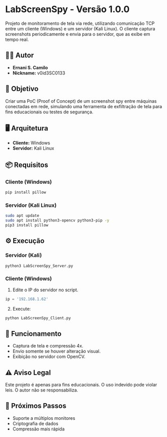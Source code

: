
# LabScreenSpy - Versão 1.0.0

Projeto de monitoramento de tela via rede, utilizando comunicação TCP entre um cliente (Windows) e um servidor (Kali Linux). O cliente captura screenshots periodicamente e envia para o servidor, que as exibe em tempo real.

## 👨‍💻 Autor
- **Ernani S. Camilo**
- **Nickname:** v0id3SC0133

## 🎯 Objetivo
Criar uma PoC (Proof of Concept) de um screenshot spy entre máquinas conectadas em rede, simulando uma ferramenta de exfiltração de tela para fins educacionais ou testes de segurança.

## 🖥️ Arquitetura
- **Cliente:** Windows
- **Servidor:** Kali Linux

## 📦 Requisitos
### Cliente (Windows)
```bash
pip install pillow
```
### Servidor (Kali Linux)
```bash
sudo apt update
sudo apt install python3-opencv python3-pip -y
pip3 install pillow
```

## ⚙️ Execução
### Servidor (Kali)
```bash
python3 LabScreenSpy_Server.py
```
### Cliente (Windows)
1. Edite o IP do servidor no script.
```python
ip = '192.168.1.62'
```
2. Execute:
```bash
python LabScreenSpy_Client.py
```

## 📌 Funcionamento
- Captura de tela e compressão 4x.
- Envio somente se houver alteração visual.
- Exibição no servidor com OpenCV.

## ⚠️ Aviso Legal
Este projeto é apenas para fins educacionais. O uso indevido pode violar leis. O autor não se responsabiliza.

## 🧠 Próximos Passos
- Suporte a múltiplos monitores
- Criptografia de dados
- Compressão mais rápida
